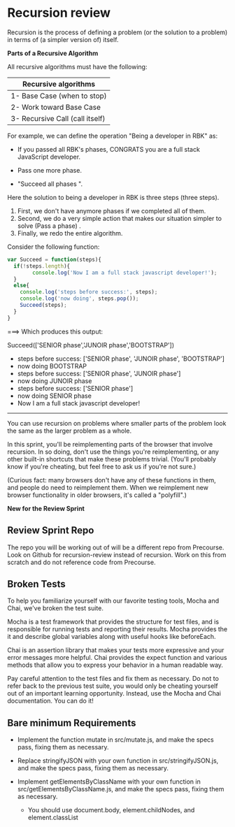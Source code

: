 # Recursion review

Recursion is the process of defining a problem (or the solution to a problem) in terms of (a simpler version of) itself.

**Parts of a Recursive Algorithm**

All recursive algorithms must have the following:

**Recursive** algorithms       |
-------------------------------|
1- Base Case (when to stop)    |
2- Work toward Base Case       |
3- Recursive Call (call itself)|

For example, we can define the operation "Being a developer in RBK" as:

- If you passed all RBK's phases, CONGRATS you are a full stack JavaScript developer.

- Pass one more phase.

- "Succeed all phases ".

Here the solution to being a developer in RBK is three steps (three steps).

1. First, we don't have anymore phases if we completed all of them.
2. Second, we do a very simple action that makes our situation simpler to solve (Pass a phase) .
3. Finally, we redo the entire algorithm.

Consider the following function:

```js
var Succeed = function(steps){
  if(!steps.length){
        console.log('Now I am a full stack javascript developer!');
  }
  else{
    console.log('steps before success:', steps);
    console.log('now doing', steps.pop());
    Succeed(steps);
  }
}
```

===> Which produces this output:

Succeed(['SENIOR phase','JUNOIR phase','BOOTSTRAP'])

- steps before success: ['SENIOR phase', 'JUNOIR phase', 'BOOTSTRAP']
- now doing BOOTSTRAP
- steps before success: ['SENIOR phase', 'JUNOIR phase']
- now doing JUNOIR phase
- steps before success: ['SENIOR phase']
- now doing SENIOR phase
- Now I am a full stack javascript developer!

- - - -

You can use recursion on problems where smaller parts of the problem look the same as the larger problem as a whole.

In this sprint, you'll be reimplementing parts of the browser that involve recursion. In so doing, don't use the things
you're reimplementing, or any other built-in shortcuts that make these problems trivial. (You'll probably know if you're cheating,
 but feel free to ask us if you're not sure.)

(Curious fact: many browsers don't have any of these functions in them, and people do need to reimplement them.
 When we reimplement new browser functionality in older browsers, it's called a "polyfill".)

**New for the Review Sprint**

## Review Sprint Repo

The repo you will be working out of will be a different repo from Precourse. Look on Github for recursion-review instead of recursion. Work on this from scratch and do not reference code from Precourse.

## Broken Tests

To help you familiarize yourself with our favorite testing tools, Mocha and Chai, we've broken the test suite.

Mocha  is a test framework that provides the structure for test files, and is responsible for running tests and reporting their results. Mocha provides the it and describe global variables along with useful hooks like beforeEach.

Chai  is an assertion library that makes your tests more expressive and your error messages more helpful. Chai provides the expect function and various methods  that allow you to express your behavior in a human readable way.

Pay careful attention to the test files and fix them as necessary. Do not to refer back to the previous test suite, you would only be cheating yourself out of an important learning opportunity. Instead, use the Mocha and Chai documentation. You can do it!

## Bare minimum Requirements

- Implement the function mutate in src/mutate.js, and make the specs pass, fixing them as necessary.

- Replace stringifyJSON with your own function in src/stringifyJSON.js, and make the specs pass, fixing them as necessary.

- Implement getElementsByClassName with your own function in src/getElementsByClassName.js, and make the specs pass, fixing them as necessary.
  - You should use document.body, element.childNodes, and element.classList
